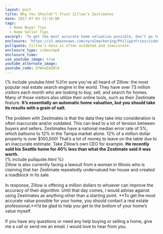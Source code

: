 ```yaml
---
layout: post
title: Why You Shouldn’t Trust Zillow’s Zestimates
date: 2017-07-03 13:16:00
tags:
  - Home Buyer Tips
  - Home Seller Tips
excerpt: 'To get the most accurate home valuation possible, don’t go to Zillow. Use this method instead.'
enclosure: 'https://s3.amazonaws.com/vyralmarketing/Philipp+Fries/videos/Tampa+Bay+Area+Real+Estate+Agent-+You+Can%2527t+Trust+Zestimates.mp4'
pullquote: Zillow’s data is often outdated and inaccurate.
enclosure_type: video/mp4
enclosure_time:
use_youtube_image: true
youtube_alternate_image:
youtube_code: O7WveEbGNlA
---
```



{% include youtube.html %}I’m sure you’ve all heard of Zillow: the most popular real estate search engine in the world. They have over 73 million visitors each month who are looking to buy, sell, and search for homes. Many of those visitors also utilize their online tools, such as their Zestimate feature. **It’s essentially an automatic home valuation, but you should take its results with a grain of salt.
<br>**
<br>The problem with Zestimates is that the data they take into consideration is often inaccurate and/or outdated. This can lead to a lot of tension between buyers and sellers. Zestimates have a national median error rate of 5%, which balloons to 12% in the Tampa market alone. 12% of a million dollar property is over $100,000! That’s a lot of money to leave on the table due to an inaccurate estimate. Take Zillow’s own CEO for example. **He recently sold his Seattle home for 40% less than what the Zestimate said it was worth.
<br>**{% include pullquote.html %}
<br>Zillow is also currently facing a lawsuit from a woman in Illinois who is claiming that her Zestimate repeatedly undervalued her house and created a roadblock in its sale.
<br>
<br>In response, Zillow is offering a million dollars to whoever can improve the accuracy of their algorithm. Until that day comes, I would advise against using Zestimates as anything other than a starting point. **To get the most accurate value possible for your home, you should contact a real estate professional.**I’d be glad to help you get to the bottom of your home’s value myself.
<br>
<br>If you have any questions or need any help buying or selling a home, give me a call or send me an email. I would love to hear from you.